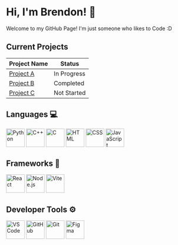 # Hi, I'm Brendon! 👋

Welcome to my GitHub Page! I'm just someone who likes to Code :D

## Current Projects

| Project Name        | Status       |
|---------------------|--------------|
| [Project A](https://github.com/username/project-a) | In Progress  |
| [Project B](https://github.com/username/project-b) | Completed    |
| [Project C](https://github.com/username/project-c) | Not Started  |

## Languages 💻
<div>
  <img src="https://cdn.jsdelivr.net/npm/simple-icons@v5/icons/python.svg" alt="Python" width="50" height="50" />
  <img src="https://cdn.jsdelivr.net/npm/simple-icons@v5/icons/cplusplus.svg" alt="C++" width="50" height="50" />
  <img src="https://cdn.jsdelivr.net/npm/simple-icons@v5/icons/c.svg" alt="C" width="50" height="50" />
  <img src="https://cdn.jsdelivr.net/npm/simple-icons@v5/icons/html5.svg" alt="HTML" width="50" height="50" />
  <img src="https://cdn.jsdelivr.net/npm/simple-icons@v5/icons/css3.svg" alt="CSS" width="50" height="50" />
  <img src="https://cdn.jsdelivr.net/npm/simple-icons@v5/icons/javascript.svg" alt="JavaScript" width="50" height="50" />
</div>

## Frameworks 🧠
<div>
  <img src="https://tech-icons.dev/icons/react.svg" alt="React" width="50" height="50" />
  <img src="https://tech-icons.dev/icons/nodejs.svg" alt="Node.js" width="50" height="50" />
  <img src="https://tech-icons.dev/icons/vite.svg" alt="Vite" width="50" height="50" />
</div>

## Developer Tools ⚙️
<div>
  <img src="https://tech-icons.dev/icons/vscode.svg" alt="VS Code" width="50" height="50" />
  <img src="https://tech-icons.dev/icons/github.svg" alt="GitHub" width="50" height="50" />
  <img src="https://tech-icons.dev/icons/git.svg" alt="Git" width="50" height="50" />
  <img src="https://tech-icons.dev/icons/figma.svg" alt="Figma" width="50" height="50" />
</div>
